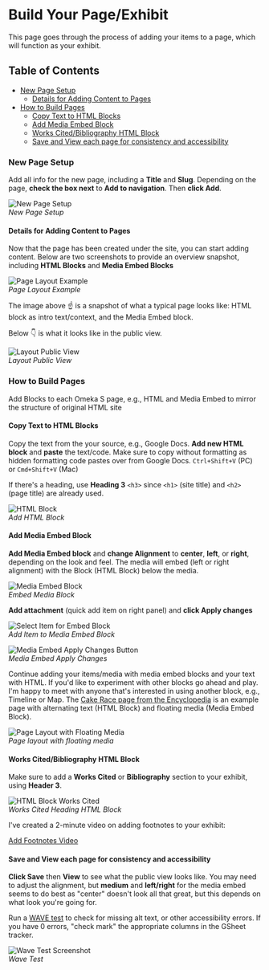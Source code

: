 # Build Your Page/Exhibit

This page goes through the process of adding your items to a page, which will function as your exhibit.

## Table of Contents

- [New Page Setup](#new-page-setup)
  - [Details for Adding Content to Pages](#details-for-adding-content-to-pages)
- [How to Build Pages](#how-to-build-pages)
  - [Copy Text to HTML Blocks](#copy-text-to-html-blocks)
  - [Add Media Embed Block](#add-media-embed-block)
  - [Works Cited/Bibliography HTML Block](#works-citedbibliography-html-block)
  - [Save and View each page for consistency and accessibility](#save-and-view-each-page-for-consistency-and-accessibility)

### New Page Setup

Add all info for the new page, including a **Title** and **Slug**. Depending on the page, **check the box next** to **Add to navigation**. Then **click Add**.

![New Page Setup](../help_files/New_Page_Info.png "New Page Setup")  
*New Page Setup*

#### Details for Adding Content to Pages

Now that the page has been created under the site, you can start adding content. Below are two screenshots to provide an overview snapshot, including **HTML Blocks** and **Media Embed Blocks**

![Page Layout Example](../help_files/Page_Layout.png "Page Layout Example")  
*Page Layout Example*

The image above :point_up:  is a snapshot of what a typical page looks like: HTML block as intro text/context, and the Media Embed block.

Below :point_down: is what it looks like in the public view.

![Layout Public View](../help_files/Layout_Pub_View.png "Layout Public View")  
*Layout Public View*

### How to Build Pages

Add Blocks to each Omeka S page, e.g., HTML and Media Embed to mirror the structure of original HTML site

#### Copy Text to HTML Blocks

Copy the text from the your source, e.g., Google Docs. **Add new HTML block** and **paste** the text/code. Make sure to copy without formatting as hidden formatting code pastes over from Google Docs.
`Ctrl+Shift+V` (PC) or `Cmd+Shift+V` (Mac)

If there's a heading, use **Heading 3** `<h3>` since `<h1>` (site title) and `<h2>` (page title) are already used.

![HTML Block](../help_files/Add_HTML_Block.png "Add HTML Block")  
*Add HTML Block*

#### Add Media Embed Block

**Add Media Embed block** and **change Alignment** to **center**, **left**, or **right**, depending on the look and feel. The media will embed (left or right alignment) with the Block (HTML Block) below the media.

![Media Embed Block](../help_files/Embed_Media_Block.png "Media Embed")  
*Embed Media Block*

**Add attachment** (quick add item on right panel) and **click Apply changes**

![Select Item for Embed Block](../help_files/Quick_Add_Item.png "Add Media to Embed")  
*Add Item to Media Embed Block*

![Media Embed Apply Changes Button](../help_files/Embed_Media_Apply_Changes.png "Media Embed Apply Changes")  
*Media Embed Apply Changes*

Continue adding your items/media with media embed blocks and your text with HTML. If you'd like to experiment with other blocks go ahead and play. I'm happy to meet with anyone that's interested in using another block, e.g., Timeline or Map. The [Cake Race page from the Encyclopedia](https://digitalprojects.davidson.edu/omeka/s/college-archives-davidson-encyclopedia/page/cake-race) is an example page with alternating text (HTML Block) and floating media (Media Embed Block).

![Page Layout with Floating Media](../help_files/page_layout_float.png "Page Layout with Floating Media")  
*Page layout with floating media*

#### Works Cited/Bibliography HTML Block

Make sure to add a **Works Cited** or **Bibliography** section to your exhibit, using **Header 3**.

![HTML Block Works Cited](../help_files/HTML_Block_Works_Cited.png "Works Cited HTML")  
*Works Cited Heading HTML Block*

I've created a 2-minute video on adding footnotes to your exhibit:

[Add Footnotes Video](https://drive.google.com/file/d/13DELkRQsVRbf_vdH3_KZqJKV4R2OJEA-/view)

#### Save and View each page for consistency and accessibility

**Click Save** then **View** to see what the public view looks like. You may need to adjust the alignment, but **medium** and **left/right** for the media embed seems to do best as "center" doesn't look all that great, but this depends on what look you're going for.

Run a [WAVE test](https://wave.webaim.org/) to check for missing alt text, or other accessibility errors. If you have 0 errors, "check mark" the appropriate columns in the GSheet tracker.

![Wave Test Screenshot](../help_files/WAVE_Test.png "Wave Test")  
*Wave Test*
